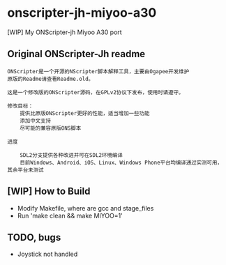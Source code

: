 ﻿# onscripter-jh-miyoo-a30
[WIP] My ONScripter-jh Miyoo A30 port

## Original ONScripter-Jh readme
```
ONScripter是一个开源的NScripter脚本解释工具，主要由Ogapee开发维护
原版的Readme请查看Readme.old。

这是一个修改版的ONScripter源码，在GPLv2协议下发布，使用时请遵守。

修改目标：
	提供比原版ONScripter更好的性能，适当增加一些功能
	添加中文支持
	尽可能的兼容原版ONS脚本
	
进度

	SDL2分支提供各种改进并可在SDL2环境编译
	目前Windows、Android、iOS、Linux、Windows Phone平台均编译通过实测可用，其余平台未测试
```

## [WIP] How to Build  
* Modify Makefile, where are gcc and stage_files   
* Run 'make clean && make MIYOO=1'  

## TODO, bugs
* Joystick not handled  
